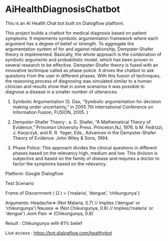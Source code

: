 # AiHealthDiagnosisChatbot

This is an AI Health Chat bot built on Dialogflow platform.

This project builds a chatbot for medical diagnosis based on patient symptoms. It implements symbolic argumentation framework where each argument has a degree of belief or strength. To aggregate the argumentation system of for and against relationship, Dempster-Shafer theory is implemented. Basically, the whole approach is the combination of symbolic arguments and probabilistic model, which has been proven in several research to be effective. Dempster-Shafer theory is fused with an innovative technique called as phase police. It drives the chatbot to ask questions from the user in different phases. With this fusion of techniques, the reasoning process of diagnosing was simulated similar to a human clinician and results show that in some scenarios it was possible to diagnose a disease in a smaller number of utterances.

1. Symbolic Argumentation (S. Das, “Symbolic argumentation for decision making under uncertainty,” in 2005 7th International Conference on Information Fusion, FUSION, 2005. ) 

2. Dempster-Shafer Theory :
a. G. Shafer, “A Mathematical Theory of Evidence,” Princeton University Press. Princeton,NJ, 1976.
b M. Fedrizzi, J. Kacprzyk, and R. R. Yager, Eds., Advances in the Dempster-Shafer Theory of Evidence. John Wiley & Sons, 1994.

3. Phase Police: This approach divides the clinical questions in different phases based on the relevancy high, medium and low. This division is subjective and based on the family of disease and requires a doctor to factor the symptoms based on the relevancy.


Platform: Google Dialogflow

Test Scenario

Frame of Discernment ( Ω ) = {‘malaria’, ‘dengue’, 'chikungunya'}

Arguments:
Headache=> (Not Malaria, 0.7) // Implies (‘dengue’ or 'chikungunya')
Nausea => (Not Chikungunya, 0.6) // Implies(‘malaria’ or 'dengue')
Joint Pain => (Chikungunya, 0.8)

Result : Chikungunya with 61% belief

Live access : https://bot.dialogflow.com/healthybot
